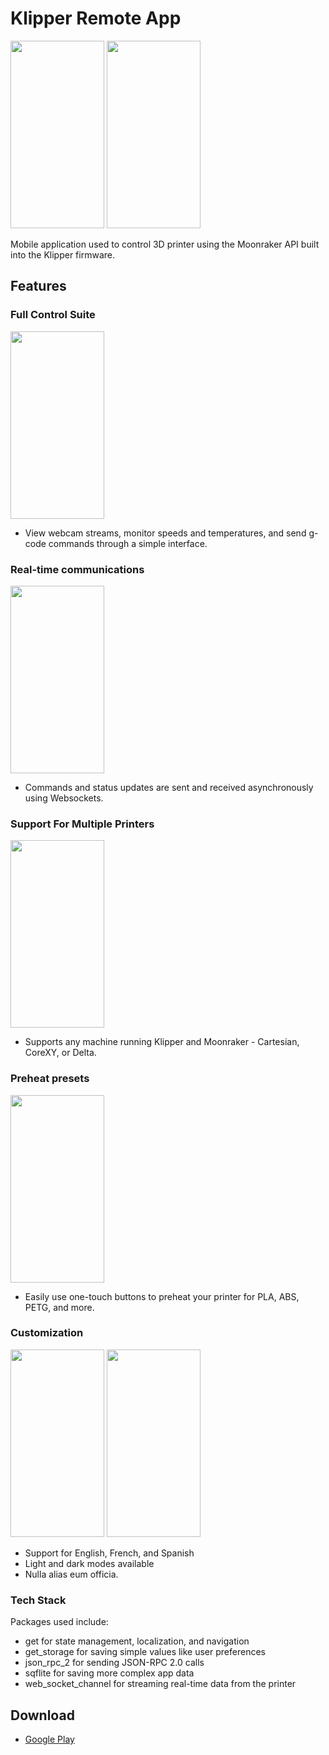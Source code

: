 # Klipper Remote App

<img width="150" height="300" src="https://i.robjvan.ca/image_placeholder.png"> <img width="150" height="300" src="https://i.robjvan.ca/image_placeholder.png">

Mobile application used to control 3D printer using the Moonraker API built into the Klipper firmware.

## Features

### Full Control Suite

<img width="150" height="300" src="https://i.robjvan.ca/image_placeholder.png">

- View webcam streams, monitor speeds and temperatures, and send g-code commands through a simple interface.

### Real-time communications

<img width="150" height="300" src="https://i.robjvan.ca/image_placeholder.png">

- Commands and status updates are sent and received asynchronously using Websockets.

### Support For Multiple Printers

<img width="150" height="300" src="https://i.robjvan.ca/image_placeholder.png">

- Supports any machine running Klipper and Moonraker - Cartesian, CoreXY, or Delta.

### Preheat presets

<img width="150" height="300" src="https://i.robjvan.ca/image_placeholder.png">

- Easily use one-touch buttons to preheat your printer for PLA, ABS, PETG, and more.

### Customization

<img width="150" height="300" src="https://i.robjvan.ca/image_placeholder.png"> <img width="150" height="300" src="https://i.robjvan.ca/image_placeholder.png">

- Support for English, French, and Spanish
- Light and dark modes available
- Nulla alias eum officia.

### Tech Stack

Packages used include:

- get for state management, localization, and navigation
- get_storage for saving simple values like user preferences
- json_rpc_2 for sending JSON-RPC 2.0 calls
- sqflite for saving more complex app data
- web_socket_channel for streaming real-time data from the printer

## Download

- [Google Play](#)
<!-- - [App Store](#) -->